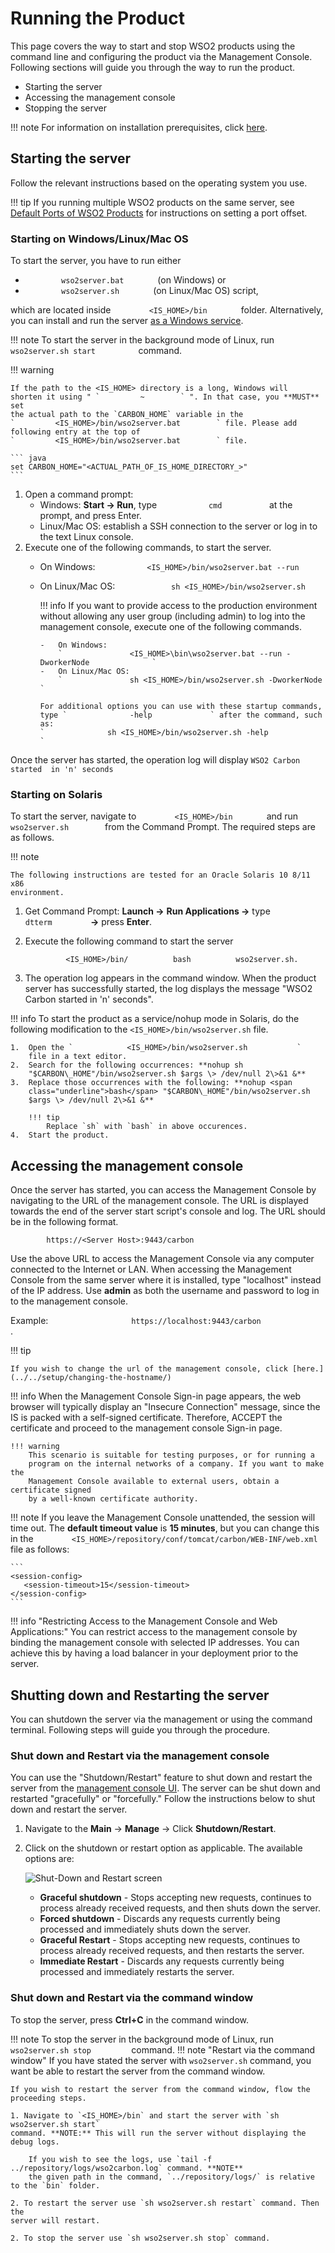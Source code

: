 # Running the Product

This page covers the way to start and stop WSO2 products using the command line and 
configuring the product via the Management Console. Following 
sections will guide you through the way to run the product.

- Starting the server 
- Accessing the management console 
- Stopping the server
        
!!! note
    For information on installation prerequisites, click [here](../../setup/installation-prerequisites).
    

## **Starting the server**

Follow the relevant instructions based on the operating system you use.

!!! tip
    If you running multiple WSO2 products on the same server, see
    [Default Ports of WSO2 Products](../../references/default-ports-of-wso2-products) for
    instructions on setting a port offset.
    
### **Starting on Windows/Linux/Mac OS**

To start the server, you have to run either 

-  `         wso2server.bat        ` (on Windows) or
- `         wso2server.sh        ` (on Linux/Mac OS) script, 

which are located inside
`         <IS_HOME>/bin        ` folder. Alternatively, you can install and run
the server [as a Windows service](../../setup/installing-as-a-windows-service/).

!!! note
    To start the server in the background mode of Linux, run
    `           wso2server.sh start          ` command.

!!! warning
    
    If the path to the <IS_HOME> directory is a long, Windows will
    shorten it using " `         ~        ` ". In that case, you **MUST** set
    the actual path to the `CARBON_HOME` variable in the
    `         <IS_HOME>/bin/wso2server.bat        ` file. Please add
    following entry at the top of
    `         <IS_HOME>/bin/wso2server.bat        ` file.
    
    ``` java
    set CARBON_HOME="<ACTUAL_PATH_OF_IS_HOME_DIRECTORY_>"
    ```
    
1.  Open a command prompt:
    -   Windows: **Start -\> Run**, type
        `            cmd           ` at the prompt, and press Enter.
    -   Linux/Mac OS: establish a SSH connection to the server or log
        in to the text Linux console.
2.  Execute one of the following commands, to start the server. 
    -   On Windows:
        `            <IS_HOME>/bin/wso2server.bat --run           `
    -   On Linux/Mac OS:
        `             sh <IS_HOME>/bin/wso2server.sh                         `


        !!! info 
            If you want to provide access to the production environment
            without allowing any user group (including admin) to log into
            the management console, execute one of the following commands.

            -   On Windows:
                `               <IS_HOME>\bin\wso2server.bat --run -DworkerNode              `
            -   On Linux/Mac OS:
                `               sh <IS_HOME>/bin/wso2server.sh -DworkerNode              `

            For additional options you can use with these startup commands,
            type `              -help             ` after the command, such
            as:
            `              sh <IS_HOME>/bin/wso2server.sh -help             `

Once the server has started, the operation log will display `WSO2 Carbon started 
in 'n' seconds`


### **Starting on Solaris**
To start the server, navigate to `         <IS_HOME>/bin        `
and run `        wso2server.sh        `  from
the Command Prompt. The required steps are as follows.


!!! note
    
    The following instructions are tested for an Oracle Solaris 10 8/11 x86
    environment.
    
1.  Get Command Prompt: **Launch -\>** **Run Applications -\>** type
    `          dtterm         ` **-\>** press **Enter**.
2.  Execute the following command to start the server

 
    `          <IS_HOME>/bin/          bash          wso2server.sh. `
    
    
3.  The operation log appears in the command window. When the product
    server has successfully started, the log displays the message "WSO2
    Carbon started in 'n' seconds".

!!! info 
    To start the product as a service/nohup mode in Solaris, 
    do the following modification to the `<IS_HOME>/bin/wso2server.sh` file.

    1.  Open the `            <IS_HOME>/bin/wso2server.sh           `
        file in a text editor.
    2.  Search for the following occurrences: **nohup sh
        "$CARBON\_HOME"/bin/wso2server.sh $args \> /dev/null 2\>&1 &**
    3.  Replace those occurrences with the following: **nohup <span
        class="underline">bash</span> "$CARBON\_HOME"/bin/wso2server.sh
        $args \> /dev/null 2\>&1 &**
        
        !!! tip
            Replace `sh` with `bash` in above occurences.
    4.  Start the product.

## **Accessing the management console**

Once the server has started, you can access the Management Console by navigating 
to the URL of the management console. The URL is displayed towards the end of the 
server start script's console and log. The URL should be in the following format.

`         https://<Server Host>:9443/carbon        `

Use the above URL to access the Management Console via any computer connected to 
the Internet or LAN. When accessing the Management Console from the same server 
where it is installed, type "localhost" instead of the IP address. Use **admin** 
as both the username and password to log in to the management console.

Example: `                   https://localhost:9443/carbon                 ` .

!!! tip

    If you wish to change the url of the management console, click [here.](../../setup/changing-the-hostname/)

!!! info 
    When the Management Console Sign-in page appears, the web browser will
    typically display an "Insecure Connection" message, since the IS is 
    packed with a self-signed certificate. Therefore, ACCEPT the certificate
    and proceed to the management console Sign-in page. 

    !!! warning 
        This scenario is suitable for testing purposes, or for running a
        program on the internal networks of a company. If you want to make the
        Management Console available to external users, obtain a certificate signed 
        by a well-known certificate authority.

!!! note 
    If you leave the Management Console unattended, the session will time
    out. The **default timeout value** is **15 minutes**, but you can change this
    in the `         <IS_HOME>/repository/conf/tomcat/carbon/WEB-INF/web.xml        `
    file as follows:
    
    ```
    <session-config>
       <session-timeout>15</session-timeout>
    </session-config>
    ```

!!! info "Restricting Access to the Management Console and Web Applications:"
    You can restrict access to the management console by
    binding the management console with selected IP addresses. You can achieve this by having 
    a load balancer in your deployment prior to the server.
    
    

## **Shutting down and Restarting the server**

You can shutdown the server via the management or using the command terminal. Following steps 
will guide you through the procedure.

### **Shut down and Restart via the management console**

You can use the "Shutdown/Restart" feature to shut down and restart the
server from the [management console UI](../../setup/getting-started-with-the-management-console/). The server can be 
shut down and restarted 
"gracefully" or "forcefully." Follow the instructions below to shut down and restart the
server.


1.  Navigate to the **Main** -> **Manage** -> Click **Shutdown/Restart**.
2.  Click on the shutdown or restart option as applicable. The available
    options are:  
    
    ![Shut-Down and Restart screen](../assets/img/setup/shutdown-restart.png)  
    
    -   **Graceful shutdown** - Stops accepting new requests, continues
        to process already received requests, and then shuts down the
        server.
    -   **Forced shutdown** - Discards any requests currently being
        processed and immediately shuts down the server.
    -   **Graceful Restart** - Stops accepting new requests, continues
        to process already received requests, and then restarts the
        server.
    -   **Immediate Restart** - Discards any requests currently being
        processed and immediately restarts the server.

### **Shut down and Restart via the command window**

To stop the server, press **Ctrl+C** in the command window.

!!! note
    To stop the server in the background mode of Linux, run
    `           wso2server.sh stop          `command.
!!! note "Restart via the command window"
    If you have stated the server with `wso2server.sh` command, you want be able to restart the 
    server from the command window.
    
    If you wish to restart the server from the command window, flow the proceeding steps.
    
    1. Navigate to `<IS_HOME>/bin` and start the server with `sh wso2server.sh start` 
    command. **NOTE:** This will run the server without displaying the debug logs. 
    
        If you wish to see the logs, use `tail -f ../repository/logs/wso2carbon.log` command. **NOTE** 
        the given path in the command, `../repository/logs/` is relative to the `bin` folder.
    
    2. To restart the server use `sh wso2server.sh restart` command. Then the 
    server will restart.
    
    2. To stop the server use `sh wso2server.sh stop` command. 